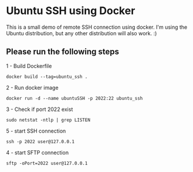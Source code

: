 # Ubuntu SSH using Docker

This is a small demo of remote SSH connection using docker.
I'm using the Ubuntu distribution, but any other distribution will also work. :)

## Please run the following steps


1 - Build Dockerfile
```
docker build --tag=ubuntu_ssh .
```

2 - Run docker image
```
docker run -d --name ubuntuSSH -p 2022:22 ubuntu_ssh
```

3 - Check if port 2022 exist
```
sudo netstat -ntlp | grep LISTEN
```

5 - start SSH connection
```
ssh -p 2022 user@127.0.0.1
```


4 - start SFTP connection
```
sftp -oPort=2022 user@127.0.0.1
```